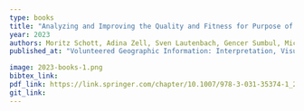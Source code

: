 ```yaml
---
type: books
title: "Analyzing and Improving the Quality and Fitness for Purpose of OpenStreetMap as Labels in Remote Sensing Applications"
year: 2023
authors: Moritz Schott, Adina Zell, Sven Lautenbach, Gencer Sumbul, Michael Schultz, Alexander Zipf, Begüm Demir
published_at: "Volunteered Geographic Information: Interpretation, Visualization and Social Context, Springer, ISBN: 978-3031353765, 2023"

image: 2023-books-1.png
bibtex_link:
pdf_link: https://link.springer.com/chapter/10.1007/978-3-031-35374-1_2
git_link:
---
```

